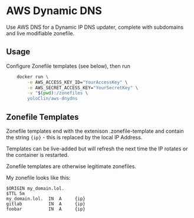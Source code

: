 # AWS Dynamic DNS

Use AWS DNS for a Dynamic IP DNS updater, complete with subdomains and live
modifiable zonefile.

## Usage

Configure Zonefile templates (see below), then run

```bash
    docker run \
        -e AWS_ACCESS_KEY_ID="YourAccessKey" \
        -e AWS_SECRET_ACCESS_KEY="YourSecretKey" \
        -v "$(pwd):/zonefiles \
        yoloClin/aws-dnydns
```

## Zonefile Templates

Zonefile templates end with the extenison .zonefile-template and
contain the string `{ip}` - this is replaced by the local IP Address.

Templates can be live-added but will refresh the next time the IP rotates or
the container is restarted.

Zonefile templates are otherwise legitimate zonefiles.

My zonefile looks like this:

```
$ORIGIN my_domain.lol.
$TTL 5m
my_domain.lol.  IN  A     {ip}
gitlab          IN  A     {ip}
foobar          IN  A     {ip}
```
